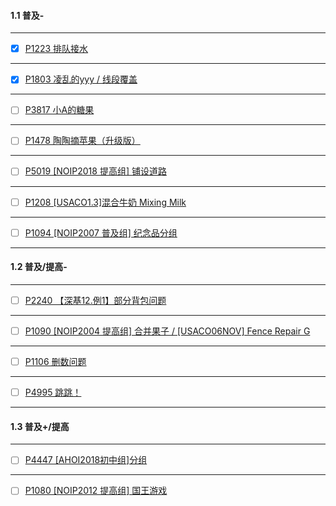 #### 1.1 普及-

------



- [x] [P1223 排队接水](https://www.luogu.com.cn/problem/P1223)



------



- [x] [P1803 凌乱的yyy / 线段覆盖](https://www.luogu.com.cn/problem/P1803)



------



- [ ] [P3817 小A的糖果](https://www.luogu.com.cn/problem/P3817)



------



- [ ] [P1478 陶陶摘苹果（升级版）](https://www.luogu.com.cn/problem/P1478)



------



- [ ] [P5019 [NOIP2018 提高组] 铺设道路](https://www.luogu.com.cn/problem/P5019)



------



- [ ] [P1208 [USACO1.3]混合牛奶 Mixing Milk](https://www.luogu.com.cn/problem/P1208)



------



- [ ] [P1094 [NOIP2007 普及组] 纪念品分组](https://www.luogu.com.cn/problem/P1094)





------



#### 1.2 普及/提高-

------

- [ ] [P2240 【深基12.例1】部分背包问题](https://www.luogu.com.cn/problem/P2240)



------



- [ ] [P1090 [NOIP2004 提高组] 合并果子 / [USACO06NOV] Fence Repair G](https://www.luogu.com.cn/problem/P1090)



------



- [ ] [P1106 删数问题](https://www.luogu.com.cn/problem/P1106)



------



- [ ] [P4995 跳跳！](https://www.luogu.com.cn/problem/P4995)





------



#### 1.3 普及+/提高

------

- [ ] [P4447 [AHOI2018初中组]分组](https://www.luogu.com.cn/problem/P4447)





------



- [ ] [P1080 [NOIP2012 提高组] 国王游戏](https://www.luogu.com.cn/problem/P1080)